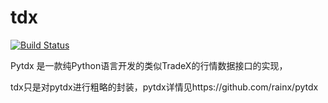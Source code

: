 # tdx
[![Build Status](https://travis-ci.org/JaysonAlbert/tdx.svg?branch=master)](https://travis-ci.org/JaysonAlbert/tdx)

Pytdx 是一款纯Python语言开发的类似TradeX的行情数据接口的实现，


tdx只是对pytdx进行粗略的封装，pytdx详情见https://github.com/rainx/pytdx
